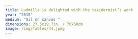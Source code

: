 ```yaml
---
title: Ludmilla is delighted with the taxidermist’s work
year: "2018"
medium: "Oil on canvas "
dimensions: 27.5x19.7in. / 70x50cm
image: /img/fables/44.jpeg
---
```




